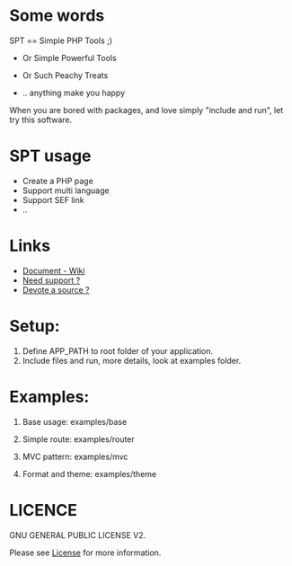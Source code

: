 # Some words

SPT == Simple PHP Tools ;)

- Or Simple Powerful Tools

- Or Such Peachy Treats

- .. anything make you happy

When you are bored with packages, and love simply "include and run", let try this software.

# SPT usage

- Create a PHP page
- Support multi language
- Support SEF link
- ..

# Links

- [Document - Wiki](https://github.com/smpleader/spt/wiki/)
- [Need support ?](https://github.com/smpleader/spt/issues)
- [Devote a source ?](https://github.com/smpleader/spt/pulls)

# Setup:

1. Define APP_PATH to root folder of your application.
2. Include files and run, more details, look at examples folder.

# Examples:

1. Base usage: examples/base

2. Simple route: examples/router

3. MVC pattern: examples/mvc

4. Format and theme: examples/theme


# LICENCE

GNU GENERAL PUBLIC LICENSE V2. 

Please see [License](https://www.gnu.org/licenses/old-licenses/gpl-2.0.en.html) for more information.